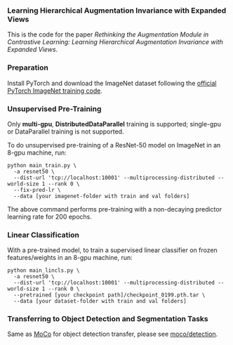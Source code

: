 ### Learning Hierarchical Augmentation Invariance with Expanded Views

This is the code for the paper *Rethinking the Augmentation Module in Contrastive Learning: Learning Hierarchical Augmentation Invariance with Expanded Views*.

### Preparation

Install PyTorch and download the ImageNet dataset following the [official PyTorch ImageNet training code](https://github.com/pytorch/examples/tree/master/imagenet).


### Unsupervised Pre-Training

Only **multi-gpu**, **DistributedDataParallel** training is supported; single-gpu or DataParallel training is not supported.

To do unsupervised pre-training of a ResNet-50 model on ImageNet in an 8-gpu machine, run:
```
python main_train.py \
  -a resnet50 \
  --dist-url 'tcp://localhost:10001' --multiprocessing-distributed --world-size 1 --rank 0 \
  --fix-pred-lr \
  --data [your imagenet-folder with train and val folders]
```

The above command performs pre-training with a non-decaying predictor learning rate for 200 epochs. 

### Linear Classification

With a pre-trained model, to train a supervised linear classifier on frozen features/weights in an 8-gpu machine, run:
```
python main_lincls.py \
  -a resnet50 \
  --dist-url 'tcp://localhost:10001' --multiprocessing-distributed --world-size 1 --rank 0 \
  --pretrained [your checkpoint path]/checkpoint_0199.pth.tar \
  --data [your dataset-folder with train and val folders]
```



### Transferring to Object Detection and Segmentation Tasks

Same as [MoCo](https://github.com/facebookresearch/moco) for object detection transfer, please see [moco/detection](https://github.com/facebookresearch/moco/tree/master/detection).

